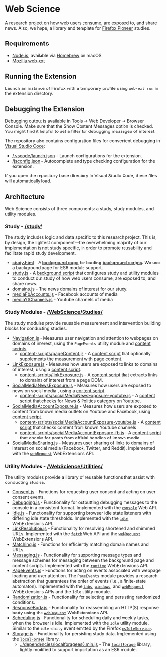 # Web Science
A research project on how web users consume, are exposed to, and share news. Also, we hope, a library and template for [Firefox Pioneer](https://support.mozilla.org/en-US/kb/about-firefox-pioneer) studies.

## Requirements
* [Node.js](https://nodejs.org/en/), available via [Homebrew](https://brew.sh/) on macOS
* [Mozilla web-ext](https://extensionworkshop.com/documentation/develop/getting-started-with-web-ext/)

## Running the Extension
Launch an instance of Firefox with a temporary profile using `web-ext run` in the extension directory.

## Debugging the Extension
Debugging output is available in Tools → Web Developer → Browser Console. Make sure that the Show Content Messages option is checked. You might find it helpful to set a filter for debugging messages of interest.

The repository also contains configuration files for convenient debugging in [Visual Studio Code](https://code.visualstudio.com/):
* [/.vscode/launch.json](https://github.com/citp/web-science/blob/master/.vscode/launch.json) - Launch configurations for the extension.
* [/jsconfig.json](https://github.com/citp/web-science/blob/master/jsconfig.json) - Autocomplete and type checking configuration for the extension.

If you open the repository base directory in Visual Studio Code, these files will automatically load.

## Architecture
Web Science consists of three components: a study, study modules, and utility modules.

### Study - [/study/](https://github.com/citp/web-science/tree/master/study)
The study includes logic and data specific to this research project. This is, by design, the lightest component—the overwhelming majority of our implementation is not study specific, in order to promote reusability and facilitate rapid study development.
* [study.html](https://github.com/citp/web-science/blob/master/study/study.html) - A [background page](https://developer.mozilla.org/en-US/docs/Mozilla/Add-ons/WebExtensions/manifest.json/background) for loading [background scripts](https://developer.mozilla.org/en-US/docs/Mozilla/Add-ons/WebExtensions/manifest.json/background). We use a background page for ES6 module support.
* [study.js](https://github.com/citp/web-science/blob/master/study/study.js) - A [background script](https://developer.mozilla.org/en-US/docs/Mozilla/Add-ons/WebExtensions/manifest.json/background) that configures study and utility modules to conduct our study of how web users consume, are exposed to, and share news.
* [domains.js](https://github.com/citp/web-science/blob/master/study/domains.js) - The news domains of interest for our study.
* [mediaFbAccounts.js](https://github.com/citp/web-science/blob/master/study/domains.js) - Facebook accounts of media
* [mediaYtChannels.js](https://github.com/citp/web-science/blob/master/study/domains.js) - Youtube channels of media

### Study Modules - [/WebScience/Studies/](https://github.com/citp/web-science/tree/master/WebScience/Studies)
The study modules provide reusable measurement and intervention building blocks for conducting studies.
* [Navigation.js](https://github.com/citp/web-science/blob/master/WebScience/Studies/Navigation.js) - Measures user navigation and attention to webpages on domains of interest, using the `PageEvents` utility module and [content scripts](https://developer.mozilla.org/en-US/docs/Mozilla/Add-ons/WebExtensions/Content_scripts).
  * [content-scripts/pageContent.js](https://github.com/citp/web-science/blob/master/WebScience/Studies/content-scripts/pageContent.js) - A [content script](https://developer.mozilla.org/en-US/docs/Mozilla/Add-ons/WebExtensions/Content_scripts) that optionally supplements the measurement with page content.
* [LinkExposure.js](https://github.com/citp/web-science/blob/master/WebScience/Studies/LinkExposure.js) - Measures how users are exposed to links to domains of interest, using a [content script](https://developer.mozilla.org/en-US/docs/Mozilla/Add-ons/WebExtensions/Content_scripts).
  * [content-scripts/linkExposure.js](https://github.com/citp/web-science/blob/master/WebScience/Studies/content-scripts/linkExposure.js) - A [content script](https://developer.mozilla.org/en-US/docs/Mozilla/Add-ons/WebExtensions/Content_scripts) that extracts links to domains of interest from a page DOM.
* [SocialMediaNewsExposure.js](https://github.com/citp/web-science/blob/master/WebScience/Studies/SocialMediaNewsExposure.js) - Measures how users are exposed to news on social media , using a [content script](https://developer.mozilla.org/en-US/docs/Mozilla/Add-ons/WebExtensions/Content_scripts).
  * [content-scripts/socialMediaNewsExposure-youtube.js](https://github.com/citp/web-science/blob/master/WebScience/Studies/content-scripts/socialMediaNewsExposure-youtube.js) - A [content script](https://developer.mozilla.org/en-US/docs/Mozilla/Add-ons/WebExtensions/Content_scripts) that checks for News & Politics category on Youtube.
* [SocialMediaAccountExposure.js](https://github.com/citp/web-science/blob/master/WebScience/Studies/SocialMediaNewsExposure.js) - Measures how users are exposed to content from known media outlets on Youtube and Facebook, using [content script](https://developer.mozilla.org/en-US/docs/Mozilla/Add-ons/WebExtensions/Content_scripts).
  * [content-scripts/socialMediaAccountExposure-youtube.js](https://github.com/citp/web-science/blob/master/WebScience/Studies/content-scripts/socialMediaNewsExposure-youtube.js) - A [content script](https://developer.mozilla.org/en-US/docs/Mozilla/Add-ons/WebExtensions/Content_scripts) that checks content from known Youtube channels
  * [content-scripts/socialMediaAccountExposure-fb.js](https://github.com/citp/web-science/blob/master/WebScience/Studies/content-scripts/socialMediaNewsExposure-fb.js) - A [content script](https://developer.mozilla.org/en-US/docs/Mozilla/Add-ons/WebExtensions/Content_scripts) that checks for posts from official handles of known media
* [SocialMediaSharing.js](https://github.com/citp/web-science/blob/master/WebScience/Studies/SocialMediaSharing.js) - Measures user sharing of links to domains of interest on social media (Facebook, Twitter, and Reddit). Implemented with the [`webRequest`](https://developer.mozilla.org/en-US/docs/Mozilla/Add-ons/WebExtensions/API/webRequest) WebExtensions API.

### Utility Modules - [/WebScience/Utilities/](https://github.com/citp/web-science/tree/master/WebScience/Utilities)
The utility modules provide a library of reusable functions that assist with conducting studies.
* [Consent.js](https://github.com/citp/web-science/blob/master/WebScience/Utilities/Consent.js) - Functions for requesting user consent and acting on user consent events.
* [Debugging.js](https://github.com/citp/web-science/blob/master/WebScience/Utilities/Debugging.js) - Functionality for outputting debugging messages to the console in a consistent format. Implemented with the [`console`](https://developer.mozilla.org/en-US/docs/Web/API/console) Web API.
* [Idle.js](https://github.com/citp/web-science/blob/master/WebScience/Utilities/Idle.js) - Functionality for supporting browser idle state listeners with differing idle state thresholds. Implemented with the [`idle`](https://developer.mozilla.org/en-US/docs/Mozilla/Add-ons/WebExtensions/API/idle) WebExtensions API.
* [LinkResolution.js](https://github.com/citp/web-science/blob/master/WebScience/Utilities/LinkResolution.js) - Functionality for resolving shortened and shimmed URLs. Implemented with the [`fetch`](https://developer.mozilla.org/en-US/docs/Web/API/Fetch_API) Web API and the [`webRequest`](https://developer.mozilla.org/en-US/docs/Mozilla/Add-ons/WebExtensions/API/webRequest) WebExtensions API.
* [Matching.js](https://github.com/citp/web-science/blob/master/WebScience/Utilities/Matching.js) - Functions for efficiently matching domain names and URLs.
* [Messaging.js](https://github.com/citp/web-science/blob/master/WebScience/Utilities/Messaging.js) - Functionality for supporting message types and message schemes for messaging between the background page and content scripts. Implemented with the [`runtime`](https://developer.mozilla.org/en-US/docs/Mozilla/Add-ons/WebExtensions/API/runtime) WebExtensions API.
* [PageEvents.js](https://github.com/citp/web-science/blob/master/WebScience/Utilities/PageEvents.js) - Functions for acting on events associated with webpage loading and user attention. The `PageEvents` module provides a research abstraction that guarantees the order of events (i.e., a finite-state automaton). Implemented with the [`tabs`](https://developer.mozilla.org/en-US/docs/Mozilla/Add-ons/WebExtensions/API/tabs), [`windows`](https://developer.mozilla.org/en-US/docs/Mozilla/Add-ons/WebExtensions/API/windows), and [`webRequest`](https://developer.mozilla.org/en-US/docs/Mozilla/Add-ons/WebExtensions/API/webRequest) WebExtensions APIs and the `Idle` utility module.
* [Randomization.js](https://github.com/citp/web-science/blob/master/WebScience/Utilities/Randomization.js) - Functionality for selecting and persisting randomized conditions.
* [ResponseBody.js](https://github.com/citp/web-science/blob/master/WebScience/Utilities/ResponseBody.js) - Functionality for reassembling an HTTP(S) response body using the [`webRequest`](https://developer.mozilla.org/en-US/docs/Mozilla/Add-ons/WebExtensions/API/webRequest) WebExtensions API.
* [Scheduling.js](https://github.com/citp/web-science/blob/master/WebScience/Utilities/Scheduling.js) - Functionality for scheduling daily and weekly tasks, when the browser is idle. Implemented with the `Idle` utility module. Similar to the `idle-daily` event emitted by the Firefox [`nsIdleService`](https://developer.mozilla.org/en-US/docs/Mozilla/Tech/XPCOM/Reference/Interface/nsIIdleService).
* [Storage.js](https://github.com/citp/web-science/blob/master/WebScience/Utilities/Storage.js) - Functionality for persisting study data. Implemented using the [`localForage`](https://github.com/localForage/localForage) library.
  * [../dependencies/localforagees6.min.js](https://github.com/citp/web-science/blob/master/WebScience/dependencies/localforagees6.min.js) - The [`localForage`](https://github.com/localForage/localForage) library, lightly modified to support importation as an ES6 module.
